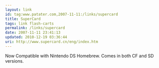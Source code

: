 ```yaml
---
layout: link
id: tag:www.patater.com,2007-11-11:/links/supercard
title: SuperCard
tags: link flash-carts
permalink: /links/supercard
date: 2007-11-11 23:41:13
updated: 2010-12-19 03:36:44
uri: http://www.supercard.cn/eng/index.htm
---
```

Now Compatible with Nintendo DS Homebrew. Comes in both CF and SD versions.
